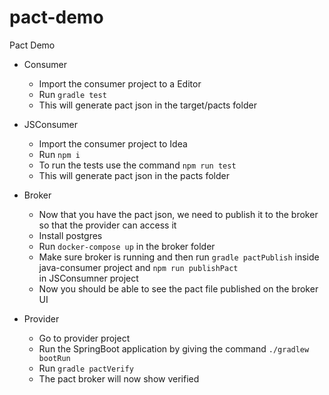 # pact-demo
Pact Demo

* Consumer
  * Import the consumer project to a Editor
  * Run `gradle test`
  * This will generate pact json in the target/pacts folder

* JSConsumer
  * Import the consumer project to Idea
  * Run `npm i`
  * To run the tests use the command `npm run test`
  * This will generate pact json in the pacts folder

* Broker
  * Now that you have the pact json, we need to publish it to the broker so that the provider can access it
  * Install postgres
  * Run `docker-compose up` in the broker folder
  * Make sure broker is running and then run `gradle pactPublish` inside java-consumer project and `npm run publishPact`   
    in JSConsumner project
  * Now you should be able to see the pact file published on the broker UI

* Provider
  * Go to provider project
  * Run the SpringBoot application by giving the command `./gradlew bootRun`
  * Run `gradle pactVerify`
  * The pact broker will now show verified
